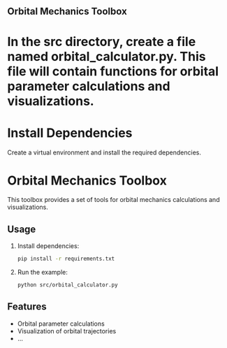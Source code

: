 ## Orbital Mechanics Toolbox

# In the src directory, create a file named orbital_calculator.py. This file will contain functions for orbital parameter calculations and visualizations.

# Install Dependencies
Create a virtual environment and install the required dependencies.

# Orbital Mechanics Toolbox

This toolbox provides a set of tools for orbital mechanics calculations and visualizations.

## Usage

1. Install dependencies:

    ```bash
    pip install -r requirements.txt
    ```

2. Run the example:

    ```bash
    python src/orbital_calculator.py
    ```

## Features

- Orbital parameter calculations
- Visualization of orbital trajectories
- ...
